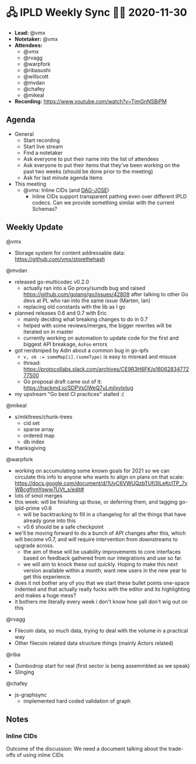 # 🖧 IPLD Weekly Sync 🙌🏽 2020-11-30

- **Lead:** @vmx
- **Notetaker:** @vmx
- **Attendees:**
  - @vmx
  - @rvagg
  - @warpfork
  - @ribasushi
  - @willscott
  - @mvdan
  - @chafey
  - @mikeal
- **Recording:** https://www.youtube.com/watch?v=TjmGnNSBiPM



## Agenda

- General
  - Start recording
  - Start live stream
  - Find a notetaker
  - Ask everyone to put their name into the list of attendees
  - Ask everyone to put their items that they've been working on the past two weeks (should be done prior to the meeting)
  - Ask for last minute agenda items
- This meeting
  - @vmx: Inline CIDs (and [DAG-JOSE](https://github.com/ipld/specs/pull/269))
    - Inline CIDs support transparent pathing even over different IPLD codecs. Can we provide something similar with the current Schemas?


## Weekly Update

@vmx
 - Storage system for content addressable data: https://github.com/vmx/storethehash

@mvdan 
 - released go-multicodec v0.2.0
     - actually ran into a Go proxy/sumdb bug and raised https://github.com/golang/go/issues/42809 after talking to other Go devs at PL who ran into the same issue (Marten, Ian)
     - replacing old constants with the lib as I go
 - planned releases 0.6 and 0.7 with Eric
     - mainly deciding what breaking changes to do in 0.7
     - helped with some reviews/merges, the bigger rewrites will be iterated on in master
     - currently working on automation to update code for the first and biggest API breakage, `AsFoo` errors
 - got nerdsniped by Adin about a common bug in go-ipfs
     - `v, ok := someMap[i].(someType)` is easy to misread and misuse
     - thread: https://protocollabs.slack.com/archives/CE9R3H6FK/p1606283477277500
     - Go proposal draft came out of it: https://hackmd.io/SDPVsOWeQ7uLmjlxvlxtug
 - my upstream "Go best CI practices" stalled :(

@mikeal
  - s/mikltrees/chunk-trees
      - cid set
      - sparse array
      - ordered map
      - db index
  - thanksgiving

@warpfork
 - working on accumulating some known goals for 2021 so we can circulate this info to anyone who wants to align on plans on that scale: https://docs.google.com/document/d/1UyC6VWUQzbTUfj3lLeKcITP_7vWBcgfhmYqww7UVt_s/edit#
 - lots of smol merges
 - this week: will be finishing up those, or deferring them, and tagging go-ipld-prime v0.6
 	- will be backtracking to fill in a changelog for all the things that have already gone into this
 	- v0.6 should be a safe checkpoint
 - we'll be moving forward to do a bunch of API changes after this, which will become v0.7, and *will* require intervention from downstreams to upgrade across.
	- the aim of these will be usability improvements to core interfaces based on feedback gathered from our integrations and use so far.
	- we will aim to knock these out quickly.  Hoping to make this next version available within a month; want new users in the new year to get this experience.
 - does it not bother any of you that we start these bullet points one-space indented and that actually really fucks with the editor and its highlighting and makes a huge mess?
 - it bothers me literally every week i don't know how yall don't wig out on this

@rvagg
 - Filecoin data, so much data, trying to deal with the volume in a practical way
 - Other filecoin related data structure things (mainly Actors related)

@riba
 - Dumbodrop start for real (first sector is being assemmbled as we speak)
 - Slinging 

@chafey
 - js-graphsync
   - implemented hard coded validation of graph

## Notes

### Inline CIDs

Outcome of the discussion: We need a document talking about the trade-offs of using inline CIDs
